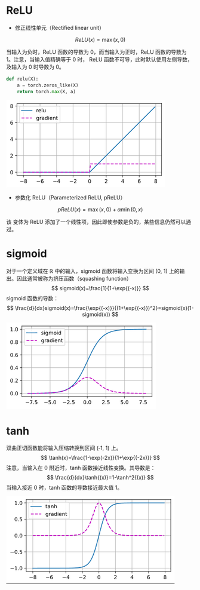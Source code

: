 # ReLU

- 修正线性单元（Rectified linear unit）

$$
ReLU(x)=\max{(x,0)}
$$

当输入为负时，ReLU 函数的导数为 0，而当输入为正时，ReLU 函数的导数为 1。注意，当输入值精确等于 0 时， ReLU 函数不可导，此时默认使用左侧导数，及输入为 0 时导数为 0。

```python
def relu(X):
	a = torch.zeros_like(X)
	return torch.max(X, a)
```

![image-20240322125042364](assets/image-20240322125042364.png)

- 参数化 ReLU（Parameterized ReLU, pReLU）

$$
pReLU(x)=\max{(x,0)}+\alpha\min{(0,x)}
$$

该 变体为 ReLU 添加了一个线性项，因此即使参数是负的，某些信息仍然可以通过。

# sigmoid

对于一个定义域在 $\mathbb{R}$ 中的输入，sigmoid 函数将输入变换为区间 (0, 1) 上的输出。因此通常被称为挤压函数（squashing function）
$$
sigmoid(x)=\frac{1}{1+\exp{(-x)}}
$$
sigmoid 函数的导数：
$$
\frac{d}{dx}sigmoid(x)=\frac{\exp{(-x)}}{(1+\exp{(-x)})^2}=sigmoid(x)(1-sigmoid(x))
$$

![image-20240322125136509](assets/image-20240322125136509-1711083099665-13.png)

# tanh

双曲正切函数能将输入压缩转换到区间 (‐1, 1) 上。
$$
\tanh(x)=\frac{1-\exp(-2x)}{1+\exp{(-2x)}}
$$
注意，当输入在 0 附近时，tanh 函数接近线性变换。其导数是：
$$
\frac{d}{dx}\tanh{(x)}=1-\tanh^2{(x)}
$$
当输入接近 0 时，tanh 函数的导数接近最大值 1。

![image-20240322125322381](assets/image-20240322125322381-1711083205859-15.png)

